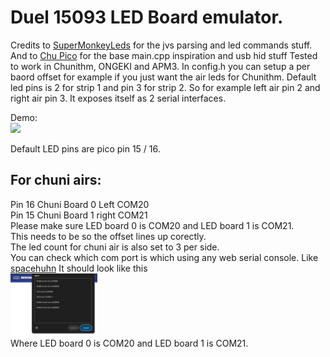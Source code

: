 # Duel 15093 LED Board emulator.

Credits to [SuperMonkeyLeds](https://github.com/akechi-haruka/SuperMonkeyLEDs) for the jvs parsing and led commands stuff.
And to [Chu Pico](https://github.com/whowechina/chu_pico) for the base main.cpp inspiration and usb hid stuff
Tested to work in Chunithm, ONGEKI and APM3.
In config.h you can setup a per baord offset for example if you just want the air leds for Chunithm.
Default led pins is 2 for strip 1 and pin 3 for strip 2.
So for example left air pin 2 and right air pin 3.
It exposes itself as 2 serial interfaces. 

Demo: <br/>
<img src="https://github.com/ThatzOkay/837_15093_pico/raw/main/Demo.gif" height="100px">

Default LED pins are pico pin 15 / 16.

## For chuni airs:
Pin 16 Chuni Board 0 Left COM20 <br/>
Pin 15 Chuni Board 1 right COM21 <br/>
Please make sure LED board 0 is COM20 and LED board 1 is COM21. <br/>
This needs to be so the offset lines up corectly. <br/> The led count for chuni air is also set to 3 per side. <br/>
You can check which com port is which using any web serial console. Like [spacehuhn](https://terminal.spacehuhn.com/)
It should look like this <br/>
<img src="https://github.com/ThatzOkay/837_15093_pico/raw/main/Example.png" height="100px"> <br/>
Where LED board 0 is COM20 and LED board 1 is COM21.
